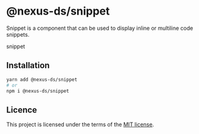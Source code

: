 # @nexus-ds/snippet

Snippet is a component that can be used to display inline or multiline code snippets.

snippet

## Installation

```sh
yarn add @nexus-ds/snippet
# or
npm i @nexus-ds/snippet
```



## Licence

This project is licensed under the terms of the
[MIT license](https://github.com/NexusDesignSystem/nexus-ds/blob/main/LICENSE).
